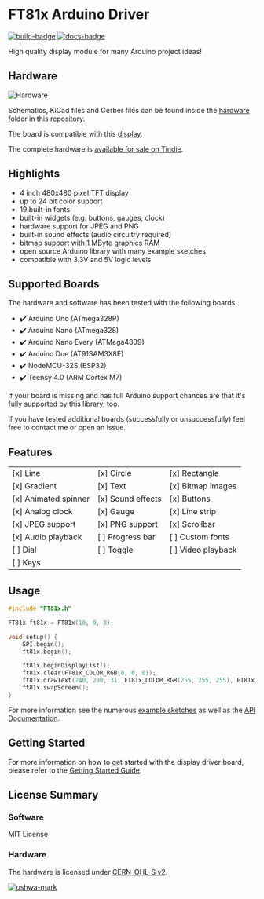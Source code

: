 # FT81x Arduino Driver

[![build-badge]](https://github.com/blazer82/FT81x_Arduino_Driver/actions?workflow=build)
[![docs-badge]](https://github.com/blazer82/FT81x_Arduino_Driver/actions?workflow=docs)

High quality display module for many Arduino project ideas!

## Hardware

![Hardware](https://raw.githubusercontent.com/blazer82/FT81x_Arduino_Driver/master/extras/assets/hardware.jpg)

Schematics, KiCad files and Gerber files can be found inside the [hardware folder](extras/hardware) in this repository.

The board is compatible with this [display](https://www.buydisplay.com/4-inch-tft-lcd-display-480x480-pixel-with-mipi-interface-for-iot-devices).

The complete hardware is [available for sale on Tindie](https://www.tindie.com/products/prodbld/40-inch-ft81x-tft-lcd-display-module-for-arduino/).

## Highlights

- 4 inch 480x480 pixel TFT display
- up to 24 bit color support
- 19 built-in fonts
- built-in widgets (e.g. buttons, gauges, clock)
- hardware support for JPEG and PNG
- built-in sound effects (audio circuitry required)
- bitmap support with 1 MByte graphics RAM
- open source Arduino library with many example sketches
- compatible with 3.3V and 5V logic levels

## Supported Boards

The hardware and software has been tested with the following boards:

- :heavy_check_mark: Arduino Uno (ATmega328P)
- :heavy_check_mark: Arduino Nano (ATmega328)
- :heavy_check_mark: Arduino Nano Every (ATMega4809)
- :heavy_check_mark: Arduino Due (AT91SAM3X8E)
- :heavy_check_mark: NodeMCU-32S (ESP32)
- :heavy_check_mark: Teensy 4.0 (ARM Cortex M7)

If your board is missing and has full Arduino support chances are that it's fully supported by this library, too.

If you have tested additional boards (successfully or unsuccessfully) feel free to contact me or open an issue.

## Features

| | | |
|-|-|-|
|[x] Line|[x] Circle|[x] Rectangle|
|[x] Gradient|[x] Text|[x] Bitmap images|
|[x] Animated spinner|[x] Sound effects|[x] Buttons|
|[x] Analog clock|[x] Gauge|[x] Line strip|
|[x] JPEG support|[x] PNG support|[x] Scrollbar|
|[x] Audio playback|[ ] Progress bar|[ ] Custom fonts|
|[ ] Dial|[ ] Toggle|[ ] Video playback|
|[ ] Keys|||

## Usage

```c++
#include "FT81x.h"

FT81x ft81x = FT81x(10, 9, 8);

void setup() {
    SPI.begin();
    ft81x.begin();

    ft81x.beginDisplayList();
    ft81x.clear(FT81x_COLOR_RGB(0, 0, 0));
    ft81x.drawText(240, 200, 31, FT81x_COLOR_RGB(255, 255, 255), FT81x_OPT_CENTER, "Hello World\0");
    ft81x.swapScreen();
}
```

For more information see the numerous [example sketches](examples) as well as the [API Documentation](https://blazer82.github.io/FT81x_Arduino_Driver/api/class_f_t81x.html).

## Getting Started

For more information on how to get started with the display driver board, please refer to the [Getting Started Guide](https://blazer82.github.io/FT81x_Arduino_Driver).

## License Summary

### Software

MIT License

### Hardware

The hardware is licensed under [CERN-OHL-S v2](https://cern.ch/cern-ohl).

[![oshwa-mark]](https://certification.oshwa.org/de000089.html)

[build-badge]: https://github.com/blazer82/FT81x_Arduino_Driver/workflows/build/badge.svg
[docs-badge]: https://github.com/blazer82/FT81x_Arduino_Driver/workflows/docs/badge.svg
[oshwa-mark]: https://raw.githubusercontent.com/blazer82/FT81x_Arduino_Driver/master/extras/assets/OSHW_mark_DE000089_150.png

